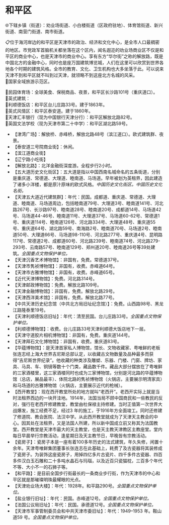 # 和平区   
🌐下辖乡镇（街道）：劝业场街道、小白楼街道（区政府驻地）、体育馆街道、新兴街道、南营门街道、南市街道。    
  
📋位于海河岸边的和平区是天津市的政治、经济和文化中心，是全市人口最稠密的地区。市党政军首脑机关都坐落在这个区内，闻名遐迩的劝业场商业区不仅是和平区的商业中心，也是天津市的商业中心。享有东方“华尔街”之称的解放路，既是中国北方的金融中心，同时也是座万国建筑博览城，人们在这里可以欣赏到世界各地各个时期的建筑风格。全市的教育、文化、卫生机构也大多坐落于此。可以说来天津不到和平区就不叫到过天津，就领略不到这座北方名城的风采。   
🚩国家全域旅游示范区。   
  
🧭民园体育场：全球美食、保税商品、夜景，和平区长沙路101号（重庆道口）。   
🧭英式建筑：  
🔸利顺德饭店：和平区台儿庄路33号。建于1863年。   
🔸英式风情区：和平区泰安道。建于1860年。   
🔸天津汇丰银行（现为中国银行天津分行）：和平区解放北路82号。   
🔸英国文法学校（现为天津市第二十中学）：和平区湖北路59号。   
  
* 【津湾广场】：解放桥、赤峰桥，解放北路48号（滨江道口）。欧式建筑群、夜景。   
* 【泰安道三号院商业街】：休闲。   
* 【滨江道商业街】  
* 【辽宁路小吃街】  
* 【解放北路】：北洋金融街深度游。全程步行2小时。   
* 【五大道历史文化街区】：五大道是指以中国西南名城命名的五条街道，分别是重庆道、常德道、大理道、睦南道、马场道。早年被划为英租界，因此建造了诸多小洋楼，都是原汁原味的欧式风格。*中国历史文化街区。中国历史文化名街。*  
* 【天津五大道近代建筑群】：年代：民国。成都道、重庆道、常德道、大理道、睦南道、马场道周边，包括睦南道79号、大理道3号、睦南道141号、河北路267号、长沙路97号、睦南道28号、睦南道20号、成都道14号、马场道42号、马场道44-46号、睦南道11号、大理道37号、马场道60-62号、常德道1号、重庆道114号、睦南道126号、河北路334号、大理道48号、重庆道55号、重庆道64号、湖北路59号、南海路2号、睦南道70号、马场道2号、睦南道50号、大理道66号、马场道98-110号、河北路277号、重庆道4号、昆明路117号、常德道2号、成都道60号、河北路239号、睦南道74号、河北路279-293号、云南路57号、睦南道129号、郑州道20号、睦南道26号等39处建筑。*全国重点文物保护单位。*  
* 【天津沉香艺术博物馆】：非国有，免费。常德道37号。   
* 【天津市隽祯博物馆】：非国有，收费。赤峰道64号。   
* 【天津市古雅博物馆】：非国有，收费。赤峰道65号。   
* 【近代天津博物馆】：免费。河北路314号。   
* 【天津邮政博物馆】：免费。解放北路109号。   
* 【天津金融博物馆】：非国有，免费。解放北路29号。   
* 【天津西洋美术馆】：非国有，免费。解放北路77号。   
* 【中共天津历史纪念馆（中共北方局旧址纪念馆）】：免费。山西路98号、黑龙江路隆泰里19号。   
* 【天津利顺德饭店旧址】：年代：清至民国。台儿庄路33号。*全国重点文物保护单位。*  
* 【利顺德博物馆】：收费。台儿庄路33号天津利顺德大饭店地下一层。   
* 【天津守道胶片相机博物馆】：非国有，免费。重庆道144号。   
* 【天津拜石文化博物馆】：非国有，收费。重庆道83号。   
* 【华蕴博物馆】：是天津首家私人博物馆，馆长、文物收藏家、粤唯鲜的老板张连志经上海大世界吉尼斯总部认定，以收藏古文物数量及品种最多而获得“吉尼斯世界纪录”。他收藏的种类涉及雕塑、乐器、门楼、门窗、牌坊、家具、马具、车、铜镜等数十个门类，藏品数千件。藏品大部分摆放在了粤唯鲜的三家酒楼里，这三家酒楼同时也成为三家博物馆，分别是河北路的华蕴博物馆（总店，展品最丰）、体院北路的隽祯博物馆（火锅店，主要展示明清家具）和马场道的古雅博物馆（火锅店，主要展示近代的枪械）。   
* 【西开教堂】：现在西开教堂所处的地方就叫“老西开”。老西开实际上就是当时法租界西边的一块开洼地。1914年，法国当局不顾中国商民和一些教民的反对，强行在老西开修建教堂，教堂由杜保禄主持修建。当时正值第一次世界大战爆发，施工经费不足，经过3 年的施工，于1916年方全面竣工。同时还修建了修道院、教会医院、法汉中学。从此西开教堂就成为了天津天主教会的中心。因其处在法租界，又是法国人所建，所以新中国成立前又称其为法国教堂。西开教堂是天津市最大的天主教堂，也是天主教天津教区主教座堂。堂内每日早晨举行宗教活动，逢星期日及天主教节日，早晚皆有宗教活动。   
* 【瓷房子】：瓷房子本是一座有着100多年历史的法式建筑，年久失修，闲置十余年。天津粤唯鲜集团董事长张连志在此基础上，耗费了及古瓷器将其装修成了瓷房子。为装饰这座瓷房子，用掉四亿多片古瓷片、四千多件古瓷器、四百多件汉白玉石雕和二十多吨水晶石与玛瑙，以及近百只瓷猫枕，三百多个年代不等、大小不一的石狮子等。   
* 【和平路】：是目前全国步行街最长的一条商业步行街，作为天津市的中心和平区就是那璀璨明珠最耀眼的光点。   
* 【天津劝业场大楼】：年代：1928年。和平路290号。*全国重点文物保护单位。*  
* 【盐业银行旧址】：年代：民国。赤峰道12号。*全国重点文物保护单位。*  
* 【法国公议局旧址】：年代：民国。承德道12号。*全国重点文物保护单位。*  
* 【天津市军事管制委员会和中共天津市委旧址】：年代：1949–1953 年。鞍山道59 号。*全国重点文物保护单位。*  